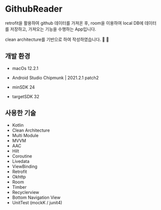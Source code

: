 # GithubReader

retrofit을 활용하여 github 데이터를 가져온 후, room을 이용하여 local DB에 데이터를 저장하고, 가져오는 기능을 수행하는 App입니다. 

clean architecture를 기반으로 하여 작성하였습니다.  :deer:​ :deer:​

## 개발 환경
- macOs 12.2.1

- Android Studio Chipmunk | 2021.2.1 patch2

- minSDK 24

- targetSDK 32


## 사용한 기술
- Kotlin
- Clean Architecture
- Multi Module
- MVVM
- AAC 
- Hilt
- Coroutine
- Livedata
- ViewBinding
- Retrofit
- Okhttp
- Room 
- Timber
- Recyclerview
- Bottom Navigation View
- UnitTest (mockK / junit4)
